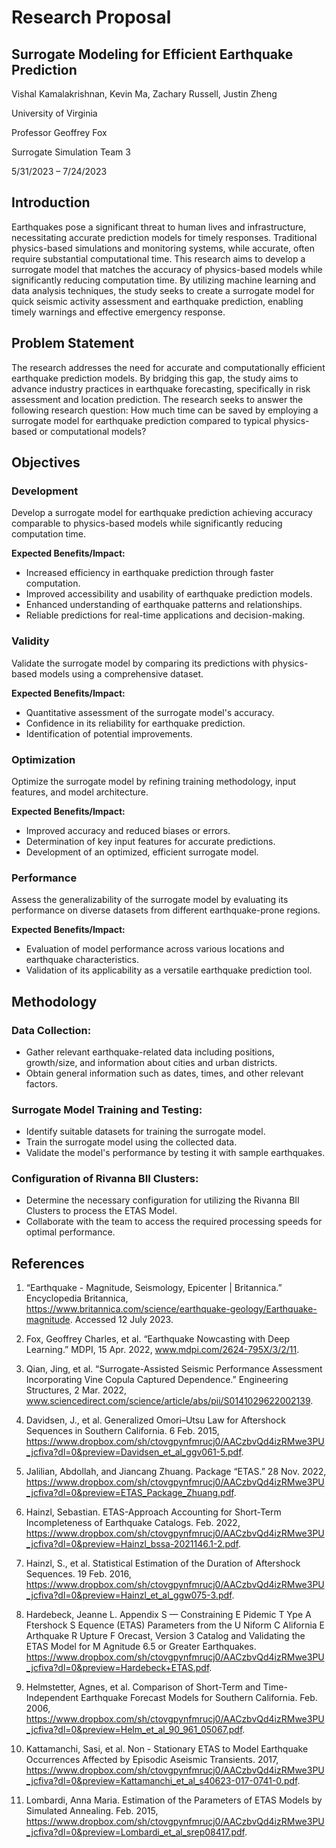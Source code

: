 ﻿# Research Proposal

## Surrogate Modeling for Efficient Earthquake Prediction
Vishal Kamalakrishnan, Kevin Ma, Zachary Russell, Justin Zheng  

University of Virginia

Professor Geoffrey Fox

Surrogate Simulation Team 3

5/31/2023 – 7/24/2023

## Introduction
Earthquakes pose a significant threat to human lives and infrastructure, necessitating accurate prediction models for timely responses. Traditional physics-based simulations and monitoring systems, while accurate, often require substantial computational time. This research aims to develop a surrogate model that matches the accuracy of physics-based models while significantly reducing computation time. By utilizing machine learning and data analysis techniques, the study seeks to create a surrogate model for quick seismic activity assessment and earthquake prediction, enabling timely warnings and effective emergency response.

## Problem Statement
The research addresses the need for accurate and computationally efficient earthquake prediction models. By bridging this gap, the study aims to advance industry practices in earthquake forecasting, specifically in risk assessment and location prediction. The research seeks to answer the following research question: How much time can be saved by employing a surrogate model for earthquake prediction compared to typical physics-based or computational models?

## Objectives

### Development
Develop a surrogate model for earthquake prediction achieving accuracy comparable to physics-based models while significantly reducing computation time.

**Expected Benefits/Impact:**
- Increased efficiency in earthquake prediction through faster computation.
- Improved accessibility and usability of earthquake prediction models.
- Enhanced understanding of earthquake patterns and relationships.
- Reliable predictions for real-time applications and decision-making.

### Validity
 Validate the surrogate model by comparing its predictions with physics-based models using a comprehensive dataset.  

**Expected Benefits/Impact:**
- Quantitative assessment of the surrogate model's accuracy.
- Confidence in its reliability for earthquake prediction.
- Identification of potential improvements.

### Optimization
Optimize the surrogate model by refining training methodology, input features, and model architecture.

**Expected Benefits/Impact:**
- Improved accuracy and reduced biases or errors.
- Determination of key input features for accurate predictions.
- Development of an optimized, efficient surrogate model.

### Performance
Assess the generalizability of the surrogate model by evaluating its performance on diverse datasets from different earthquake-prone regions.

**Expected Benefits/Impact:**
- Evaluation of model performance across various locations and earthquake characteristics.
- Validation of its applicability as a versatile earthquake prediction tool.

## Methodology
### Data Collection:
- Gather relevant earthquake-related data including positions, growth/size, and information about cities and urban districts.
- Obtain general information such as dates, times, and other relevant factors.

### Surrogate Model Training and Testing:
- Identify suitable datasets for training the surrogate model.
- Train the surrogate model using the collected data.
- Validate the model's performance by testing it with sample earthquakes.

### Configuration of Rivanna BII Clusters:
- Determine the necessary configuration for utilizing the Rivanna BII Clusters to process the ETAS Model.
- Collaborate with the team to access the required processing speeds for optimal performance.

## References
1. “Earthquake - Magnitude, Seismology, Epicenter | Britannica.” Encyclopedia Britannica, https://www.britannica.com/science/earthquake-geology/Earthquake-magnitude. Accessed 12 July 2023.

2. Fox, Geoffrey Charles, et al. “Earthquake Nowcasting with Deep Learning.” MDPI, 15 Apr. 2022, www.mdpi.com/2624-795X/3/2/11. 

3. Qian, Jing, et al. “Surrogate-Assisted Seismic Performance Assessment Incorporating Vine Copula Captured Dependence.” Engineering Structures, 2 Mar. 2022, www.sciencedirect.com/science/article/abs/pii/S0141029622002139.

4. Davidsen, J., et al. Generalized Omori–Utsu Law for Aftershock Sequences in Southern California. 6 Feb. 2015, https://www.dropbox.com/sh/ctovgpynfmrucj0/AACzbvQd4izRMwe3PU_jcfiva?dl=0&preview=Davidsen_et_al_ggv061-5.pdf. 

5. Jalilian, Abdollah, and Jiancang Zhuang. Package “ETAS.” 28 Nov. 2022, https://www.dropbox.com/sh/ctovgpynfmrucj0/AACzbvQd4izRMwe3PU_jcfiva?dl=0&preview=ETAS_Package_Zhuang.pdf. 

6. Hainzl, Sebastian. ETAS-Approach Accounting for Short-Term Incompleteness of Earthquake Catalogs. Feb. 2022, https://www.dropbox.com/sh/ctovgpynfmrucj0/AACzbvQd4izRMwe3PU_jcfiva?dl=0&preview=Hainzl_bssa-2021146.1-2.pdf. 

7. Hainzl, S., et al. Statistical Estimation of the Duration of Aftershock Sequences. 19 Feb. 2016, https://www.dropbox.com/sh/ctovgpynfmrucj0/AACzbvQd4izRMwe3PU_jcfiva?dl=0&preview=Hainzl_et_al_ggw075-3.pdf. 

8. Hardebeck, Jeanne L. Appendix S — Constraining E Pidemic T Ype A Ftershock S Equence (ETAS) Parameters from the U Niform C Alifornia E Arthquake R Upture F Orecast, Version 3 Catalog and Validating the ETAS Model for M Agnitude 6.5 or Greater Earthquakes. https://www.dropbox.com/sh/ctovgpynfmrucj0/AACzbvQd4izRMwe3PU_jcfiva?dl=0&preview=Hardebeck+ETAS.pdf. 

9. Helmstetter, Agnes, et al. Comparison of Short-Term and Time-Independent Earthquake Forecast Models for Southern California. Feb. 2006, https://www.dropbox.com/sh/ctovgpynfmrucj0/AACzbvQd4izRMwe3PU_jcfiva?dl=0&preview=Helm_et_al_90_961_05067.pdf. 

10. Kattamanchi, Sasi, et al. Non - Stationary ETAS to Model Earthquake Occurrences Affected by Episodic Aseismic Transients. 2017, https://www.dropbox.com/sh/ctovgpynfmrucj0/AACzbvQd4izRMwe3PU_jcfiva?dl=0&preview=Kattamanchi_et_al_s40623-017-0741-0.pdf. 

11. Lombardi, Anna Maria. Estimation of the Parameters of ETAS Models by Simulated Annealing. Feb. 2015, https://www.dropbox.com/sh/ctovgpynfmrucj0/AACzbvQd4izRMwe3PU_jcfiva?dl=0&preview=Lombardi_et_al_srep08417.pdf. 
